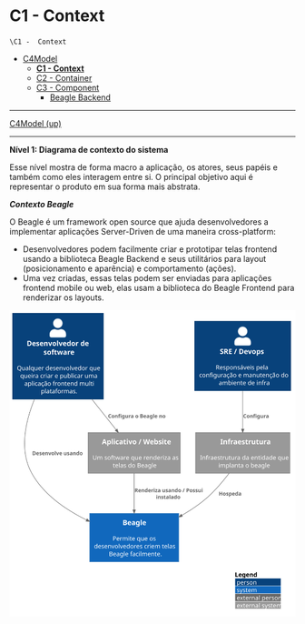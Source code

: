 # C1 -  Context

`\C1 -  Context`

* [C4Model](/docs/README.md)
  * [**C1 -  Context**](/docs/C1%20-%20%20Context/README.md)
  * [C2 - Container](/docs/C2%20-%20Container/README.md)
  * [C3 -  Component](/docs/C3%20-%20%20Component/README.md)
    * [Beagle Backend](/docs/C3%20-%20%20Component/Beagle%20Backend/README.md)

---

[C4Model (up)](/docs/README.md)

---

**Nível 1: Diagrama de contexto do sistema**

Esse nível mostra de forma macro a aplicação, os atores, seus papéis e também como eles interagem entre si. O principal objetivo aqui é representar o produto em sua forma mais abstrata.

***Contexto Beagle***

O Beagle é um framework open source que ajuda desenvolvedores a implementar aplicações Server-Driven de uma maneira cross-platform:

* Desenvolvedores podem facilmente criar e prototipar telas frontend usando a biblioteca Beagle Backend e seus utilitários para layout (posicionamento e aparência) e comportamento (ações).
* Uma vez criadas, essas telas podem ser enviadas para aplicações frontend mobile ou web, elas usam a biblioteca do Beagle Frontend para renderizar os layouts.

![diagram](c1.svg)